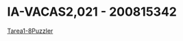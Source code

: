 # IA-VACAS2,021 - 200815342

[Tarea1-8Puzzler](https://carlossalguero.github.io/200815342_8Puzzler.github.io-/)
